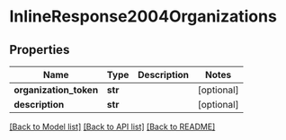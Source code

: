 # InlineResponse2004Organizations

## Properties
Name | Type | Description | Notes
------------ | ------------- | ------------- | -------------
**organization_token** | **str** |  | [optional] 
**description** | **str** |  | [optional] 

[[Back to Model list]](../README.md#documentation-for-models) [[Back to API list]](../README.md#documentation-for-api-endpoints) [[Back to README]](../README.md)

